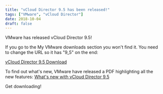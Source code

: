 ```yaml
---
title: "vCloud Director 9.5 has been released!"
tags: ["VMware", "vCloud Director"]
date: 2018-10-04
draft: false
---
```

VMware has released vCloud Director 9.5!

If you go to the My VMware downloads section you won't find it. You need to change the URL so it has "9_5" on the end:

[vCloud Director 9.5 Download](https://my.vmware.com/group/vmware/info/slug/datacenter_cloud_infrastructure/vmware_vcloud_director/9_5)

To find out what's new, VMware have released a PDF highlighting all the new features: [What's new with vCloud Director 9.5](https://cloudsolutions.vmware.com/assets/blt4e4a9fe9b7954100/What's%20New%20with%20vCloud%20Director%209.5.pdf)

Get downloading!